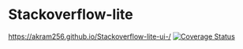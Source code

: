 # Stackoverflow-lite
https://akram256.github.io/Stackoverflow-lite-ui-/
[![Coverage Status](https://coveralls.io/repos/github/akram256/Stackoverflow-lite/badge.svg?branch=api)](https://coveralls.io/github/akram256/Stackoverflow-lite?branch=api)
